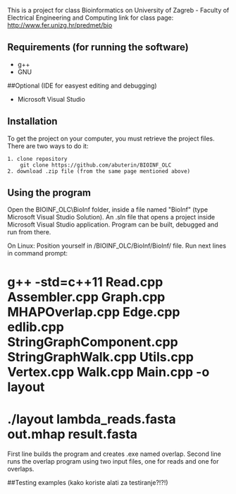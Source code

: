 This is a project for class Bioinformatics on University of Zagreb - Faculty of Electrical Engineering and Computing
link for class page: http://www.fer.unizg.hr/predmet/bio

## Requirements (for running the software)
- g++ 
- GNU 

##Optional (IDE for easyest editing and debugging)
- Microsoft Visual Studio 


## Installation

To get the project on your computer, you must retrieve the project files. There are two ways to do it:

	1. clone repository
		git clone https://github.com/abuterin/BIOINF_OLC 
    2. download .zip file (from the same page mentioned above)
	
	
## Using the program

Open the BIOINF_OLC\BioInf folder, inside a file named "BioInf" (type Microsoft Visual Studio Solution).
An .sln file that opens a project inside Microsoft Visual Studio application.
Program can be built, debugged and run from there. 

On Linux:
Position yourself in /BIOINF_OLC/BioInf/BioInf/ file. Run next lines in command prompt:

# g++ -std=c++11 Read.cpp  Assembler.cpp Graph.cpp MHAPOverlap.cpp Edge.cpp edlib.cpp StringGraphComponent.cpp StringGraphWalk.cpp Utils.cpp Vertex.cpp Walk.cpp Main.cpp -o layout

# ./layout lambda_reads.fasta out.mhap result.fasta

First line builds the program and creates .exe named overlap.
Second line runs the overlap program using two input files, one for reads and one for overlaps.


##Testing examples
(kako koriste alati za testiranje?!?!)


